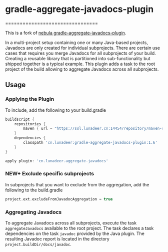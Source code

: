 # gradle-aggregate-javadocs-plugin
================================

This is a fork of [nebula gradle-aggregate-javadocs-plugin](https://github.com/nebula-plugins/gradle-aggregate-javadocs-plugin).


In a multi-project setup containing one or many Java-based projects, Javadocs are only created for individual subprojects.
There are certain use cases that requires you merge Javadocs for all subprojects of your build. Creating a reusable library
that is partitioned into sub-functionality but shipped together is a typical example. This plugin adds a task to the root
project of the build allowing to aggregate Javadocs across all subprojects.

## Usage

### Applying the Plugin

To include, add the following to your build.gradle

```groovy
buildscript {
    repositories {
        maven { url = "https://ssl.lunadeer.cn:14454/repository/maven-releases/" }
    }
    dependencies {
        classpath 'cn.lunadeer:gradle-aggregate-javadocs-plugin:1.6'
    }
}

apply plugin: 'cn.lunadeer.aggregate-javadocs'
```

### **NEW+** Exclude specific subprojects

In subprojects that you want to exclude from the aggregation, add the following to the build.gradle

```groovy
project.ext.excludeFromJavadocAggregation = true
```

### Aggregating Javadocs

To aggregate Javadocs across all subprojects, execute the task `aggregateJavadocs` available to the root project. The task
declares a task dependencies on the task `javadoc` provided by the Java plugin. The resulting Javadoc report is located
in the directory `project.buildDir/docs/javadoc`.